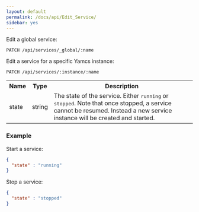 ```yaml
---
layout: default
permalink: /docs/api/Edit_Service/
sidebar: yes
---
```


Edit a global service:

    PATCH /api/services/_global/:name

Edit a service for a specific Yamcs instance:

    PATCH /api/services/:instance/:name

<table class="inline">
  <tr>
    <th>Name</th>
    <th>Type</th>
    <th>Description</th>
  </tr>
  <tr>
    <td class="code">state</td>
    <td class="code">string</td>
    <td>The state of the service. Either <tt>running</tt> or <tt>stopped</tt>.
    Note that once stopped, a service cannot be resumed. Instead a new service instance will be created and started.</td>
  </tr>
</table>

### Example

Start a service:

```json
{
  "state" : "running"
}
```

Stop a service:

```json
{
  "state" : "stopped"
}
```
